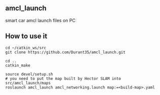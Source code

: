 ## amcl_launch
smart car amcl launch files on PC 

## How to use it
```shell
cd ~/catkin_ws/src
git clone https://github.com/Durant35/amcl_launch.git

cd ..
catkin_make

source devel/setup.sh
# you need to put the map built by Hector SLAM into src/amcl_launch/maps
roslaunch amcl_launch amcl_networking.launch map:=<build-map>.yaml
```


